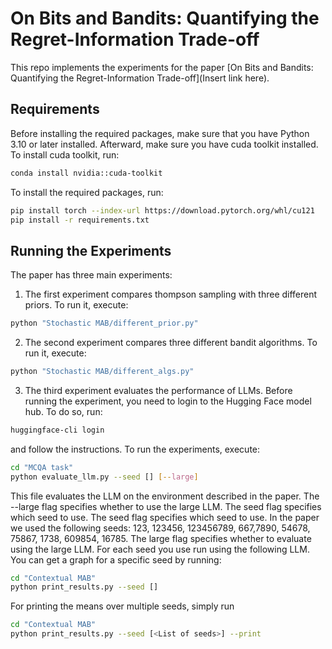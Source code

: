 # On Bits and Bandits: Quantifying the Regret-Information Trade-off
This repo implements the experiments for the paper [On Bits and Bandits: Quantifying the Regret-Information Trade-off](Insert link here).

## Requirements
Before installing the required packages, make sure that you have Python 3.10 or later installed.
Afterward, make sure you have cuda toolkit installed. To install cuda toolkit, run:
```bash
conda install nvidia::cuda-toolkit
```
To install the required packages, run:
```bash
pip install torch --index-url https://download.pytorch.org/whl/cu121
pip install -r requirements.txt
```

## Running the Experiments
The paper has three main experiments:
1. The first experiment compares thompson sampling with three different priors. To run it, execute:
```bash
python "Stochastic MAB/different_prior.py"
```
2. The second experiment compares three different bandit algorithms. To run it, execute:
```bash
python "Stochastic MAB/different_algs.py"
```
3. The third experiment evaluates the performance of LLMs. 
Before running the experiment, you need to login to the Hugging Face model hub. To do so, run:
```bash
huggingface-cli login
```
and follow the instructions. To run the experiments, execute:
```bash
cd "MCQA task"
python evaluate_llm.py --seed [] [--large]
```
This file evaluates the LLM on the environment described in the paper. 
The --large flag specifies whether to use the large LLM. The seed flag specifies which seed to use.
The seed flag specifies which seed to use. In the paper we used the following seeds: 123,
123456, 123456789, 667,7890, 54678, 75867, 1738, 609854, 16785. The large flag specifies whether to
evaluate using the large LLM. For each seed you use run using the following LLM. You can get a graph for a specific seed by running:
```bash
cd "Contextual MAB"
python print_results.py --seed []
```
For printing the means over multiple seeds, simply run
```bash
cd "Contextual MAB"
python print_results.py --seed [<List of seeds>] --print
```
